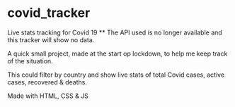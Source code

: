 # covid_tracker
 Live stats tracking for Covid 19
 ** The API used is no longer available and this tracker will show no data.  

A quick small project, made at the start op lockdown, to help me keep track of the situation. 

This could filter by country and show live stats of total Covid cases, active cases, recovered & deaths. 

Made with HTML, CSS & JS

